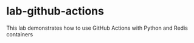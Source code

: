 # lab-github-actions
This lab demonstrates how to use GitHub Actions with Python and Redis containers 
